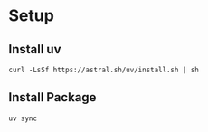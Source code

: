 # Setup
## Install uv
```shell
curl -LsSf https://astral.sh/uv/install.sh | sh
```

## Install Package
```python
uv sync
```
